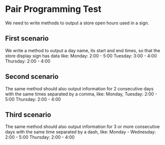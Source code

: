 # Pair Programming Test

We need to write methods to output a store open hours used in a sign.

## First scenario

We write a method to output a day name, its start and end times, so that the store display sign has data like:
Monday: 2:00 - 5:00
Tuesday: 3:00 - 4:00
Thursday: 2:00 - 4:00

## Second scenario

The same method should also output information for 2 consecutive days with the same times separated by a comma, like:
Monday, Tuesday: 2:00 - 5:00
Thursday: 2:00 - 4:00

## Third scenario

The same method should also output information for 3 or more consecutive days with the same time separated by a dash, like:
Monday - Wednesday: 2:00 - 5:00
Thursday: 2:00 - 4:00
